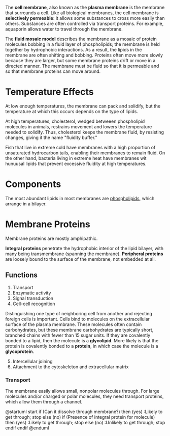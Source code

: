 The **cell membrane**, also known as the **plasma membrane** is the membrane that surrounds a cell. Like all biological membranes, the cell membrane is **selectively permeable**: it allows some substances to cross more easily than others. Substances are often controlled via transport proteins. For example, aquaporin allows water to travel through the membrane.

The **fluid mosaic model** describes the membrane as a mosaic of protein molecules bobbing in a fluid layer of phospholipids; the membrane is held together by hydrophobic interactions. As a result, the lipids in the membrane are often shifting and bobbing. Proteins often move more slowly because they are larger, but some membrane proteins drift or move in a directed manner. The membrane must be fluid so that it is permeable and so that membrane proteins can move around. 

# Temperature Effects

At low enough temperatures, the membrane can pack and solidify, but the temperature at which this occurs depends on the type of lipids.

At high temperatures, cholesterol, wedged betweeen phospholipid molecules in animals, restrains movement and lowers the temperature needed to solidify. Thus, cholesterol keeps the membrane fluid, by resisting changes, giving it the name "fluidity buffer."

Fish that live in extreme cold have membranes with a high proportion of unsaturated hydrocarbon tails, enabling their membranes to remain fluid. On the other hand, bacteria living in extreme heat have membranes wit hunuusal lipids that prevent excessive fluidity at high temperatures.


# Components

The most abundant lipids in most membranes are [phospholipids](../Macromolecules/Lipids/Phospholipids), which arrange in a bilayer.



# Membrane Proteins

Membrane proteins are mostly amphipathic.

**Integral proteins** penetrate the hydrophobic interior of the lipid bilayer, with many being transmembrane (spanning the membrane). **Peripheral proteins** are loosely bound to the surface of the membrane, not embedded at all.

## Functions

1. Transport
2. Enzymatic activity
3. Signal transduction
4. Cell-cell recognition

Distinguishing one type of neighboring cell from another and rejecting foreign cells is important. Cells bind to molecules on the extracellular surface of the plasma membrane. These molecules often contain carbohydrates, but these membrane carbohydrates are typically short, branched chains with fewer than 15 sugar units. If they are covalently bonded to a lipid, then the molecule is a **glycolipid**. More likely is that the protein is covalently bonded to a **protein**, in which case the molecule is a **glycoprotein**.

5. Intercellular joining
6. Attachment to the cytoskeleton and extracellular matrix

### Transport

The membrane easily allows small, nonpolar molecules through. For large molecules and/or charged or polar molecules, they need transport proteins, which allow them through a channel.

@startuml
start
if (Can it dissolve through membrane?) then (yes)
  :Likely to get through;
  stop
else (no)
  if (Presence of integral protein for molecule) then (yes)
    :Likely to get through;
    stop
  else (no)
    :Unlikely to get through;
    stop
  endif
endif
@enduml
